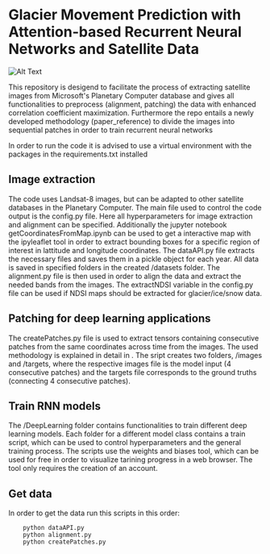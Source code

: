 # Glacier Movement Prediction with Attention-based Recurrent Neural Networks and Satellite Data
![Alt Text](animationParvatialigned.gif)

This repository is desigend to facilitate the process of extracting satellite images from Microsoft's Planetary Computer database and gives all functionalities to preprocess (alignment, patching) the data with enhanced correlation coefficient maximization. Furthermore the repo entails a newly developed methodology (paper_reference) to divide the images into sequential patches in order to train recurrent neural networks

In order to run the code it is advised to use a virtual environment with the packages in the requirements.txt installed

## Image extraction
The code uses Landsat-8 images, but can be adapted to other satellite databases in the Planetary Computer. The main file used to control the code output is the config.py file. Here all hyperparameters for image extraction and alignment can be specified. Additionally the jupyter notebook getCoordinatesFromMap.ipynb can be used to get a interactive map with the ipyleaflet tool in order to extract bounding boxes for a specific region of interest in lattitude and longitude coordinates. The dataAPI.py file extracts the necessary files and saves them in a pickle object for each year. All data is saved in specified folders in the created /datasets folder. The alignment.py file is then used in order to align the data and extract the needed bands from the images. The extractNDSI variable in the config.py file can be used if NDSI maps should be extracted for glacier/ice/snow data. 

## Patching for deep learning applications
The createPatches.py file is used to extract tensors containing consecutive patches from the same coordinates across time from the images. The used methodology is explained in detail in <paper link>. The sript creates two folders, /images and /targets, where the respective images file is the model input (4 consecutive patches) and the targets file corresponds to the ground truths (connecting 4 consecutive patches). 

## Train RNN models
The /DeepLearning folder contains functionalities to train different deep learning models. Each folder for a different model class contains a train script, which can be used to control hyperparameters and the general training process. The scripts use the weights and biases tool, which can be used for free in order to visualize tarining progress in a web browser. The tool only requires the creation of an account. 


## Get data
In order to get the data run this scripts in this order:
```
    python dataAPI.py
    python alignment.py
    python createPatches.py
```